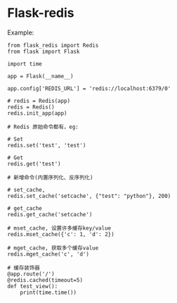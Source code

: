 # Flask-redis


Example:

    from flask_redis import Redis
    from flask import Flask
    
    import time
    
    app = Flask(__name__)

    app.config['REDIS_URL'] = 'redis://localhost:6379/0'
    
    # redis = Redis(app)
    redis = Redis()
    redis.init_app(app)
    
    # Redis 原始命令都有，eg:
    
    # Set
    redis.set('test', 'test')
    
    # Get
    redis.get('test')
    
    # 新增命令(内置序列化、反序列化)
    
    # set_cache, 
    redis.set_cache('setcache', {"test": "python"}, 200)
    
    # get_cache
    redis.get_cache('setcache')
    
    # mset_cache, 设置许多缓存key/value
    redis.mset_cache({'c': 1, 'd': 2})
    
    # mget_cache, 获取多个缓存value
    redis.mget_cache('c', 'd')
    
    # 缓存装饰器
    @app.route('/')
    @redis.cached(timeout=5)
    def test_view():
        print(time.time())
        